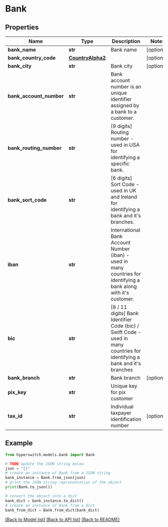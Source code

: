 # Bank


## Properties

Name | Type | Description | Notes
------------ | ------------- | ------------- | -------------
**bank_name** | **str** | Bank name | [optional] 
**bank_country_code** | [**CountryAlpha2**](CountryAlpha2.md) |  | [optional] 
**bank_city** | **str** | Bank city | [optional] 
**bank_account_number** | **str** | Bank account number is an unique identifier assigned by a bank to a customer. | 
**bank_routing_number** | **str** | [9 digits] Routing number - used in USA for identifying a specific bank. | 
**bank_sort_code** | **str** | [6 digits] Sort Code - used in UK and Ireland for identifying a bank and it&#39;s branches. | 
**iban** | **str** | International Bank Account Number (iban) - used in many countries for identifying a bank along with it&#39;s customer. | 
**bic** | **str** | [8 / 11 digits] Bank Identifier Code (bic) / Swift Code - used in many countries for identifying a bank and it&#39;s branches | 
**bank_branch** | **str** | Bank branch | [optional] 
**pix_key** | **str** | Unique key for pix customer | 
**tax_id** | **str** | Individual taxpayer identification number | [optional] 

## Example

```python
from hyperswitch.models.bank import Bank

# TODO update the JSON string below
json = "{}"
# create an instance of Bank from a JSON string
bank_instance = Bank.from_json(json)
# print the JSON string representation of the object
print(Bank.to_json())

# convert the object into a dict
bank_dict = bank_instance.to_dict()
# create an instance of Bank from a dict
bank_from_dict = Bank.from_dict(bank_dict)
```
[[Back to Model list]](../README.md#documentation-for-models) [[Back to API list]](../README.md#documentation-for-api-endpoints) [[Back to README]](../README.md)


